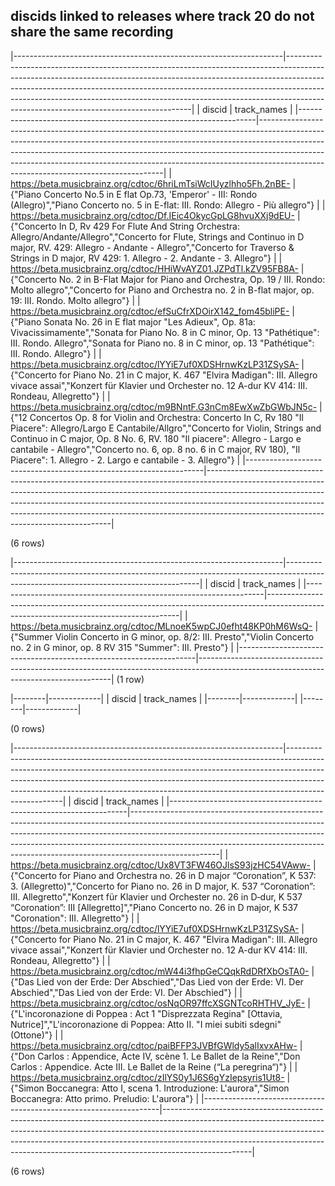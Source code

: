 ## discids linked to releases where track 20 do not share the same recording

|-------------------------------------------------------------------|------------------------------------------------------------------------------------------------------------------------------------------------------------------------------------------------------------------------------------------------------------------------------------------------------------------------------------------------------------------------------|
|                              discid                               |                                                                                                                                                                                 track_names                                                                                                                                                                                  |
|-------------------------------------------------------------------|------------------------------------------------------------------------------------------------------------------------------------------------------------------------------------------------------------------------------------------------------------------------------------------------------------------------------------------------------------------------------|
| <https://beta.musicbrainz.org/cdtoc/6hriLmTsiWcIUyzlhho5Fh.2nBE-> | {"Piano Concerto No.5 in E flat Op.73, 'Emperor' - III: Rondo (Allegro)","Piano Concerto no. 5 in E-flat: III. Rondo: Allegro - Più allegro"}                                                                                                                                                                                                                                |
| <https://beta.musicbrainz.org/cdtoc/Df.IEic4OkycGpLG8hvuXXj9dEU-> | {"Concerto In D, Rv 429 For Flute And String Orchestra: Allegro/Andante/Allegro","Concerto for Flute, Strings and Continuo in D major, RV. 429: Allegro - Andante - Allegro","Concerto for Traverso & Strings in D major, RV 429: 1. Allegro - 2. Andante - 3. Allegro"}                                                                                                     |
| <https://beta.musicbrainz.org/cdtoc/HHiWvAYZ01.JZPdTl.kZV95FB8A-> | {"Concerto No. 2 in B-Flat Major for Piano and Orchestra, Op. 19 / III. Rondo: Molto allegro","Concerto for Piano and Orchestra no. 2 in B-flat major, op. 19: III. Rondo. Molto allegro"}                                                                                                                                                                                   |
| <https://beta.musicbrainz.org/cdtoc/efSuCfrXDOirX142_fom45bliPE-> | {"Piano Sonata No. 26 in E flat major \"Les Adieux\", Op. 81a: Vivacissimamente","Sonata for Piano No. 8 in C minor, Op. 13 \"Pathétique\": III. Rondo. Allegro","Sonata for Piano no. 8 in C minor, op. 13 \"Pathétique\": III. Rondo. Allegro"}                                                                                                                            |
| <https://beta.musicbrainz.org/cdtoc/lYYiE7uf0XDSHrnwKzLP31ZSySA-> | {"Concerto for Piano No. 21 in C major, K. 467 \"Elvira Madigan\": III. Allegro vivace assai","Konzert für Klavier und Orchester no. 12 A-dur KV 414: III. Rondeau, Allegretto"}                                                                                                                                                                                             |
| <https://beta.musicbrainz.org/cdtoc/m9BNntF.G3nCm8EwXwZbGWbJN5c-> | {"12 Concertos Op. 8 for Violin and Orchestra: Concerto In C, Rv 180 \"Il Piacere\": Allegro/Largo E Cantabile/Allgro","Concerto for Violin, Strings and Continuo in C major, Op. 8 No. 6, RV. 180 \"Il piacere\": Allegro - Largo e cantabile - Allegro","Concerto no. 6, op. 8 no. 6 in C major, RV 180), \"Il Piacere\": 1. Allegro - 2. Largo e cantabile - 3. Allegro"} |
|-------------------------------------------------------------------|------------------------------------------------------------------------------------------------------------------------------------------------------------------------------------------------------------------------------------------------------------------------------------------------------------------------------------------------------------------------------|

(6 rows)

|-------------------------------------------------------------------|--------------------------------------------------------------------------------------------------------------------------------------|
|                              discid                               |                                                             track_names                                                              |
|-------------------------------------------------------------------|--------------------------------------------------------------------------------------------------------------------------------------|
| <https://beta.musicbrainz.org/cdtoc/MLnoeK5wpCJ0efht48KP0hM6WsQ-> | {"Summer Violin Concerto in G minor, op. 8/2: III. Presto","Violin Concerto no. 2 in G minor, op. 8 RV 315 \"Summer\": III. Presto"} |
|-------------------------------------------------------------------|--------------------------------------------------------------------------------------------------------------------------------------|
(1 row)

|--------|-------------|
| discid | track_names |
|--------|-------------|
|--------|-------------|

(0 rows)

|-------------------------------------------------------------------|----------------------------------------------------------------------------------------------------------------------------------------------------------------------------------------------------------------------------------------------------------------------------------------------------------------------------------------------|
|                              discid                               |                                                                                                                                                                 track_names                                                                                                                                                                  |
|-------------------------------------------------------------------|----------------------------------------------------------------------------------------------------------------------------------------------------------------------------------------------------------------------------------------------------------------------------------------------------------------------------------------------|
| <https://beta.musicbrainz.org/cdtoc/Ux8VT3FW46OJlsS93jzHC54VAww-> | {"Concerto for Piano and Orchestra no. 26 in D major “Coronation”, K 537: 3. (Allegretto)","Concerto for Piano no. 26 in D major, K. 537 “Coronation”: III. Allegretto","Konzert für Klavier und Orchester no. 26 in D‐dur, K 537 “Coronation”: III [Allegretto]","Piano Concerto no. 26 in D major, K 537 \"Coronation\": III. Allegretto"} |
| <https://beta.musicbrainz.org/cdtoc/lYYiE7uf0XDSHrnwKzLP31ZSySA-> | {"Concerto for Piano No. 21 in C major, K. 467 \"Elvira Madigan\": III. Allegro vivace assai","Konzert für Klavier und Orchester no. 12 A-dur KV 414: III. Rondeau, Allegretto"}                                                                                                                                                             |
| <https://beta.musicbrainz.org/cdtoc/mW44i3fhpGeCQqkRdDRfXbOsTA0-> | {"Das Lied von der Erde: Der Abschied","Das Lied von der Erde: VI. Der Abschied","Das Lied von der Erde: VI. Der Abschied"}                                                                                                                                                                                                                  |
| <https://beta.musicbrainz.org/cdtoc/osNqOR97ffcXSGNTcoRHTHV_JyE-> | {"L'incoronazione di Poppea : Act 1 \"Disprezzata Regina\" [Ottavia, Nutrice]","L'incoronazione di Poppea: Atto II. \"I miei subiti sdegni\" (Ottone)"}                                                                                                                                                                                      |
| <https://beta.musicbrainz.org/cdtoc/paiBFFP3JVBfGWldy5alIxvxAHw-> | {"Don Carlos : Appendice, Acte IV, scène 1. Le Ballet de la Reine","Don Carlos : Appendice. Acte III. Le Ballet de la Reine (“La peregrina“)"}                                                                                                                                                                                               |
| <https://beta.musicbrainz.org/cdtoc/zIlYS0y1J6S6gYzIepsyris1Ut8-> | {"Simon Boccanegra: Atto I, scena 1. Introduzione: L'aurora","Simon Boccanegra: Atto primo. Preludio: L'aurora"}                                                                                                                                                                                                                             |
|-------------------------------------------------------------------|----------------------------------------------------------------------------------------------------------------------------------------------------------------------------------------------------------------------------------------------------------------------------------------------------------------------------------------------|

(6 rows)

